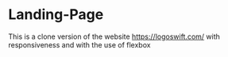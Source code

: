 # Landing-Page

This is a clone version of the website https://logoswift.com/ with responsiveness and with the use of flexbox
